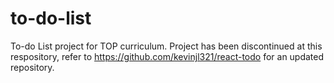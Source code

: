 # to-do-list
To-do List project for TOP curriculum.
Project has been discontinued at this respository, refer to https://github.com/kevinjl321/react-todo for an updated repository.
